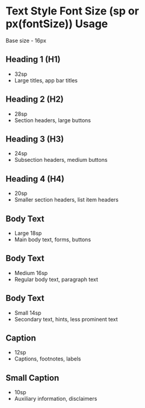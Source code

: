 # Text Style Font Size (sp or px(fontSize)) Usage

Base size - 16px

## Heading 1 (H1)

- 32sp
- Large titles, app bar titles

## Heading 2 (H2)

- 28sp
- Section headers, large buttons

## Heading 3 (H3)

- 24sp
- Subsection headers, medium buttons

## Heading 4 (H4)

- 20sp
- Smaller section headers, list item headers

## Body Text

- Large 18sp
- Main body text, forms, buttons

## Body Text

- Medium 16sp
- Regular body text, paragraph text

## Body Text

- Small 14sp
- Secondary text, hints, less prominent text

## Caption

- 12sp
- Captions, footnotes, labels

## Small Caption

- 10sp
- Auxiliary information, disclaimers
